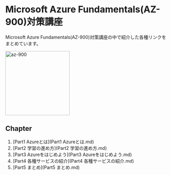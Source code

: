 # Microsoft Azure Fundamentals(AZ-900)対策講座
Microsoft Azure Fundamentals(AZ-900)対策講座の中で紹介した各種リンクをまとめています。


<img src="https://user-images.githubusercontent.com/73625072/187587122-db3b8093-ad8d-48c4-b960-81c95acef7e9.JPG" alt="az-900" title="az-900"  height="200">

## Chapter
1. [Part1 Azureとは](Part1 Azureとは.md)
2. [Part2 学習の進め方](Part2 学習の進め方.md)
3. [Part3 Azureをはじめよう](Part3 Azureをはじめよう.md)
4. [Part4 各種サービスの紹介](Part4 各種サービスの紹介.md)
5. [Part5 まとめ](Part5 まとめ.md)
